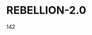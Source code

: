 # REBELLION-2.0                                                                                                          

142
